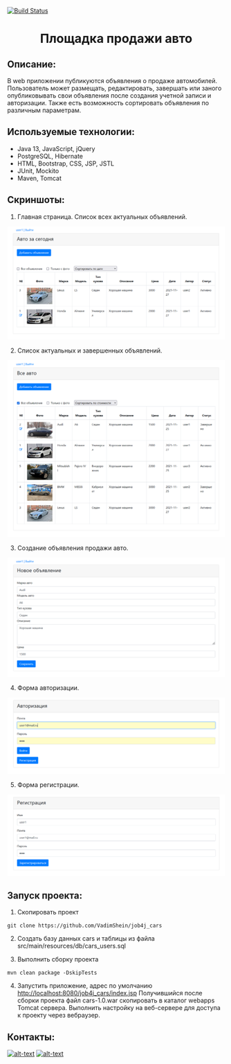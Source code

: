[![Build Status](https://travis-ci.org/VadimShein/job4j_cars.svg?branch=master)](https://travis-ci.org/VadimShein/job4j_cars)

# <p align="center">Площадка продажи авто</p>

## Описание:
В web приложении публикуются объявления о продаже автомобилей.
Пользователь может размещать, редактировать, завершать или заного опубликовывать свои объявления после создания учетной записи и авторизации.
Также есть возможность сортировать объявления по различным параметрам.


## Используемые технологии:
* Java 13, JavaScript, jQuery
* PostgreSQL, Hibernate
* HTML, Bootstrap, CSS, JSP, JSTL
* JUnit, Mockito
* Maven, Tomcat

## Скриншоты:
1. Главная страница. Список всех актуальных объявлений.

![ScreenShot](./images/image_1.PNG)

2. Список актуальных и завершенных объявлений.

![ScreenShot](./images/image_2.PNG)

3. Создание объявления продажи авто.

![ScreenShot](./images/image_3.PNG)

4. Форма авторизации.

![ScreenShot](./images/image_4.PNG)

5. Форма регистрации.

![ScreenShot](./images/image_5.PNG)


## Запуск проекта:
1. Скопировать проект 
```
git clone https://github.com/VadimShein/job4j_cars
```

2. Создать базу данных cars и таблицы из файла src/main/resources/db/cars_users.sql

3. Выполнить сборку проекта 
```
mvn clean package -DskipTests
```

4. Запустить приложение, адрес по умолчанию  [http://localhost:8080/job4j_cars/index.jsp](http://localhost:8080/job4j_cars/index.jsp)
Получившийся после сборки проекта файл cars-1.0.war скопировать в каталог webapps Tomcat сервера. 
Выполнить настройку на веб-сервере для доступа к проекту через вебраузер.

## Контакты:
[![alt-text](https://img.shields.io/badge/-telegram-grey?style=flat&logo=telegram&logoColor=white)](https://t.me/SheinVadim)
[![alt-text](https://img.shields.io/badge/@%20email-005FED?style=flat&logo=mail&logoColor=white)](mailto:shein.v94@mail.ru)
